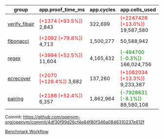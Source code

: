 | group | app.proof_time_ms | app.cycles | app.cells_used | leaf.proof_time_ms | leaf.cycles | leaf.cells_used |
| -- | -- | -- | -- | -- | -- | -- |
| [verify_fibair](https://github.com/openvm-org/openvm/blob/benchmark-results/benchmarks-pr/1733/verify_fibair-4df30f99d26cf4e84f80f346a0846310237e612f.md) |<span style='color: red'>(+1374 [+93.5%])</span> 2,843 |  322,699 | <span style='color: red'>(+2247426 [+13.0%])</span> 19,587,580 |- | - | - |
| [fibonacci](https://github.com/openvm-org/openvm/blob/benchmark-results/benchmarks-pr/1733/fibonacci-4df30f99d26cf4e84f80f346a0846310237e612f.md) |<span style='color: red'>(+2092 [+79.8%])</span> 4,713 |  1,500,277 |  50,588,942 |- | - | - |
| [regex](https://github.com/openvm-org/openvm/blob/benchmark-results/benchmarks-pr/1733/regex-4df30f99d26cf4e84f80f346a0846310237e612f.md) |<span style='color: red'>(+3994 [+52.5%])</span> 11,604 |  4,165,432 | <span style='color: green'>(-494700 [-0.3%])</span> 166,024,756 |- | - | - |
| [ecrecover](https://github.com/openvm-org/openvm/blob/benchmark-results/benchmarks-pr/1733/ecrecover-4df30f99d26cf4e84f80f346a0846310237e612f.md) |<span style='color: red'>(+2070 [+128.4%])</span> 3,682 |  137,260 | <span style='color: red'>(+1082034 [+13.3%])</span> 9,233,387 |- | - | - |
| [pairing](https://github.com/openvm-org/openvm/blob/benchmark-results/benchmarks-pr/1733/pairing-4df30f99d26cf4e84f80f346a0846310237e612f.md) |<span style='color: red'>(+2186 [+52.4%])</span> 6,357 |  1,862,964 | <span style='color: green'>(-7928631 [-8.1%])</span> 89,580,108 |- | - | - |


Commit: https://github.com/openvm-org/openvm/commit/4df30f99d26cf4e84f80f346a0846310237e612f

[Benchmark Workflow](https://github.com/openvm-org/openvm/actions/runs/15883133757)
